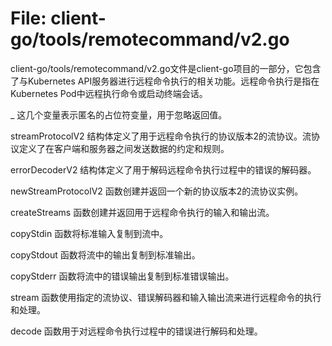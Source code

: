 # File: client-go/tools/remotecommand/v2.go

client-go/tools/remotecommand/v2.go文件是client-go项目的一部分，它包含了与Kubernetes API服务器进行远程命令执行的相关功能。远程命令执行是指在Kubernetes Pod中远程执行命令或启动终端会话。

_ 这几个变量表示匿名的占位符变量，用于忽略返回值。

streamProtocolV2 结构体定义了用于远程命令执行的协议版本2的流协议。流协议定义了在客户端和服务器之间发送数据的约定和规则。

errorDecoderV2 结构体定义了用于解码远程命令执行过程中的错误的解码器。

newStreamProtocolV2 函数创建并返回一个新的协议版本2的流协议实例。

createStreams 函数创建并返回用于远程命令执行的输入和输出流。

copyStdin 函数将标准输入复制到流中。

copyStdout 函数将流中的输出复制到标准输出。

copyStderr 函数将流中的错误输出复制到标准错误输出。

stream 函数使用指定的流协议、错误解码器和输入输出流来进行远程命令的执行和处理。

decode 函数用于对远程命令执行过程中的错误进行解码和处理。

